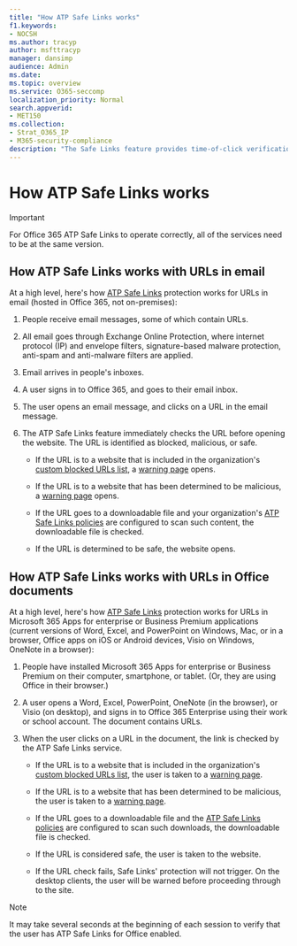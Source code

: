 ```yaml
---
title: "How ATP Safe Links works"
f1.keywords:
- NOCSH
ms.author: tracyp
author: msfttracyp
manager: dansimp
audience: Admin
ms.date:
ms.topic: overview
ms.service: O365-seccomp
localization_priority: Normal
search.appverid:
- MET150
ms.collection:
- Strat_O365_IP
- M365-security-compliance
description: "The Safe Links feature provides time-of-click verification of hyperlinks in Office documents and in email messages. Read this article to learn how ATP Safe Links works."
---
```


# How ATP Safe Links works

> [!IMPORTANT]
> For Office 365 ATP Safe Links to operate correctly, all of the services need to be at the same version.

## How ATP Safe Links works with URLs in email

At a high level, here's how [ATP Safe Links](atp-safe-links.md) protection works for URLs in email (hosted in Office 365, not on-premises):

1. People receive email messages, some of which contain URLs.

2. All email goes through Exchange Online Protection, where internet protocol (IP) and envelope filters, signature-based malware protection, anti-spam and anti-malware filters are applied.

3. Email arrives in people's inboxes.

4. A user signs in to Office 365, and goes to their email inbox.

5. The user opens an email message, and clicks on a URL in the email message.

6. The ATP Safe Links feature immediately checks the URL before opening the website. The URL is identified as blocked, malicious, or safe.

   - If the URL is to a website that is included in the organization's [custom blocked URLs list](set-up-a-custom-blocked-urls-list-atp.md), a [warning page](atp-safe-links-warning-pages.md) opens.

   - If the URL is to a website that has been determined to be malicious, a [warning page](atp-safe-links-warning-pages.md) opens.

   - If the URL goes to a downloadable file and your organization's [ATP Safe Links policies](set-up-atp-safe-links-policies.md) are configured to scan such content, the downloadable file is checked.

   - If the URL is determined to be safe, the website opens.

## How ATP Safe Links works with URLs in Office documents

At a high level, here's how [ATP Safe Links](atp-safe-links.md) protection works for URLs in Microsoft 365 Apps for enterprise or Business Premium applications (current versions of Word, Excel, and PowerPoint on Windows, Mac, or in a browser, Office apps on iOS or Android devices, Visio on Windows, OneNote in a browser):

1. People have installed Microsoft 365 Apps for enterprise or Business Premium on their computer, smartphone, or tablet. (Or, they are using Office in their browser.)

2. A user opens a Word, Excel, PowerPoint, OneNote (in the browser), or Visio (on desktop), and signs in to Office 365 Enterprise using their work or school account. The document contains URLs.

3. When the user clicks on a URL in the document, the link is checked by the ATP Safe Links service.

   - If the URL is to a website that is included in the organization's [custom blocked URLs list](set-up-a-custom-blocked-urls-list-atp.md), the user is taken to a [warning page](atp-safe-links-warning-pages.md).

   - If the URL is to a website that has been determined to be malicious, the user is taken to a [warning page](atp-safe-links-warning-pages.md).

   - If the URL goes to a downloadable file and the [ATP Safe Links policies](set-up-atp-safe-links-policies.md) are configured to scan such downloads, the downloadable file is checked.

   - If the URL is considered safe, the user is taken to the website.

   - If the URL check fails, Safe Links' protection will not trigger. On the desktop clients, the user will be warned before proceeding through to the site.

> [!NOTE]
> It may take several seconds at the beginning of each session to verify that the user has ATP Safe Links for Office enabled.

